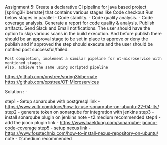 Assignment 5: 
     Create a declarative CI pipeline for java based project [spring3Hibernate] that contains various stages like
        Code checkout
        Run below stages in parallel
        - Code stability.
        - Code quality analysis.
        - Code coverage analysis.
        Generate a report for code quality & analysis.
        Publish artifacts.
        Send Slack and Email notifications.
     The user should have the option to skip various scans in the build execution. And before publish there should be an approval stage to be set in place to approve or deny the publish and if approved the step should execute and the user should be notified post successful/failed.
        
    Post completion, implement a similar pipeline for ot-microservice with mentioned stages. 
    Also, achieve the same using scripted pipeline

https://github.com/opstree/spring3hibernate
https://github.com/opstree/OT-Microservices


Solution : -

step1 - Setup sonarqube with postgresql link - https://www.vultr.com/docs/how-to-use-sonarqube-on-ubuntu-22-04-lts/
step2 -  generate token on sonarqube for integration with jenkins
step3 - install sonarqube plugin on jenkins
    note - t2.medium recommended
step4 -  add the jcoco plugin 
    link - https://www.baeldung.com/sonarqube-jacoco-code-coverage
step5 - setup nexus 
    link - https://www.fosstechnix.com/how-to-install-nexus-repository-on-ubuntu/
    note - t2.medium recommended

